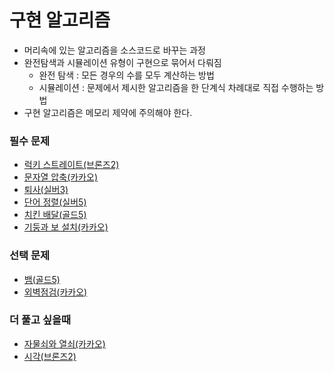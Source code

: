 # 구현 알고리즘
- 머리속에 있는 알고리즘을 소스코드로 바꾸는 과정
- 완전탐색과 시뮬레이션 유형이 구현으로 묶어서 다뤄짐
  * 완전 탐색 : 모든 경우의 수를 모두 계산하는 방법
  * 시뮬레이션 : 문제에서 제시한 알고리즘을 한 단계식 차례대로 직접 수행하는 방법  
- 구현 알고리즘은 메모리 제약에 주의해야 한다.

### 필수 문제
- [럭키 스트레이트(브론즈2)](https://www.acmicpc.net/problem/18406 "백준")
- [문자열 압축(카카오)](https://programmers.co.kr/learn/courses/30/lessons/60057?language=java "프로그래머스")
- [퇴사(실버3)](https://www.acmicpc.net/problem/18312 "백준")
- [단어 정렬(실버5)](https://www.acmicpc.net/problem/1181 "백준")
- [치킨 배달(골드5)](https://www.acmicpc.net/problem/15686 "백준")
- [기둥과 보 설치(카카오)](https://programmers.co.kr/learn/courses/30/lessons/60061 "프로그래머스")


### 선택 문제
- [뱀(골드5)](https://www.acmicpc.net/problem/3190 "백준")
- [외벽점검(카카오)](https://programmers.co.kr/learn/courses/30/lessons/60062?language=java "프로그래머스")



### 더 풀고 싶을때
- [자물쇠와 열쇠(카카오)](https://programmers.co.kr/learn/courses/30/lessons/60059 "프로그래머스")
- [시각(브론즈2)](https://www.acmicpc.net/problem/18312 "백준")
